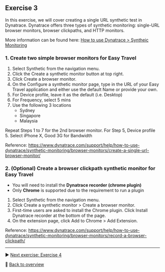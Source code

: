 ## Exercise 3
In this exercise, we will cover creating a single URL synthetic test in Dynatrace. Dynatrace offers three types of synthetic monitoring: single-URL browser monitors, browser clickpaths, and HTTP monitors.

More information can be found here: [How to use Dynatrace > Syntheic Monitoring](https://www.dynatrace.com/support/help/how-to-use-dynatrace/synthetic-monitoring)

### 1. Create two simple browser monitors for Easy Travel

1. Select Synthetic from the navigation menu.
2. Click the Create a synthetic monitor button at top right.
3. Click Create a browser monitor.
4. On the Configure a synthetic monitor page, type in the URL of your Easy Travel application and either use the default Name or provide your own.
5. For Device profile, leave it as the default (i.e. Desktop)
6. For Frequency, select 5 mins
7. Use the following 3 locations
   * Sydney
   * Singapore
   * Malaysia
   
Repeat Steps 1 to 7 for the 2nd browser monitor. For Step 5, Device profile
5. Select iPhone X, Good 3G for Bandwidth

Reference: https://www.dynatrace.com/support/help/how-to-use-dynatrace/synthetic-monitoring/browser-monitors/create-a-single-url-browser-monitor/

### 2. (Optional) Create a browser clickpath synthetic monitor for Easy Travel

 * You will need to install the **Dynatrace recorder (chrome plugin)**
 * Only **Chrome** is supported due to the requirement to run a plugin

1. Select Synthetic from the navigation menu.
2. Click Create a synthetic monitor > Create a browser monitor.
3. First-time users are asked to install the Chrome plugin. Click Install Dynatrace recorder at the bottom of the page.
4. On the extension page, click Add to Chrome > Add Extension.

Reference: https://www.dynatrace.com/support/help/how-to-use-dynatrace/synthetic-monitoring/browser-monitors/record-a-browser-clickpath/

---

:arrow_forward: [Next exercise: Exercise 4](/ex4)

:arrow_up_small: [Back to overview](https://github.com/performgohot19/DEM)
